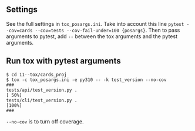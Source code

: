 ## Settings

See the full settings in `tox_posargs.ini`.
Take into account this line `pytest --cov=cards --cov=tests --cov-fail-under=100 {posargs}`.
Then to pass arguments to pytest, add `--` between the tox arguments and the pytest arguments.

## Run tox with pytest arguments
```unix
$ cd 11--tox/cards_proj
$ tox -c tox_posargs.ini -e py310 -- -k test_version --no-cov
###
tests/api/test_version.py .                                                                                       [ 50%]
tests/cli/test_version.py .                                                                                       [100%]
###
```
`--no-cov` is to turn off coverage.